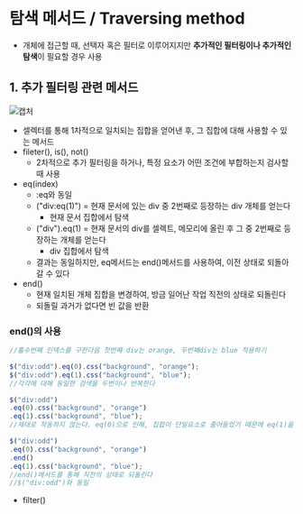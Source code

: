 # 탐색 메서드 / Traversing method
- 개체에 접근할 때, 선택자 혹은 필터로 이루어지지만 **추가적인 필터링이나 추가적인 탐색**이 필요할 경우 사용

## 1. 추가 필터링 관련 메서드   
![캡처](https://user-images.githubusercontent.com/99188096/165654262-d9c8a2d7-6274-46e9-a5f5-66140224ab5f.JPG)   
- 셀렉터를 통해 1차적으로 일치되는 집합을 얻어낸 후, 그 집합에 대해 사용할 수 있는 메서드
- fileter(), is(), not()
  - 2차적으로 추가 필터링을 하거나, 특정 요소가 어떤 조건에 부합하는지 검사할 때 사용
- eq(index)
  - :eq와 동일
  - ("div:eq(1)") = 현재 문서에 있는 div 중 2번째로 등장하는 div 개체를 얻는다
    - 현재 문서 집합에서 탐색
  - ("div").eq(1) = 현재 문서의 div를 셀렉트, 메모리에 올린 후 그 중 2번째로 등장하는 개체를 얻는다
    - div 집합에서 탐색
  - 결과는 동일하지만, eq메서드는 end()메서드를 사용하여, 이전 상태로 되돌아 갈 수 있다
- end()
  - 현재 일치된 개체 집합을 변경하여, 방금 일어난 작업 직전의 상태로 되돌린다
  - 되돌릴 과거가 없다면 빈 값을 반환   

### end()의 사용
```javascript
//홀수번째 인덱스를 구한다음 첫번째 div는 orange, 두번째div는 blue 적용하기

$("div:odd").eq(0).css("background", "orange");
$("div:odd").eq(1).css("background", "blue");
//각각에 대해 동일한 검색을 두번이나 반복한다

$("div:odd")
.eq(0).css("background", "orange")
.eq(1).css("background", "blue");
//제대로 작동하지 않는다. eq(0)으로 인해, 집합이 단일요소로 줄어들었기 때문에 eq(1)을 찾을 수 없다

$("div:odd")
.eq(0).css("background", "orange")
.end()
.eq(1).css("background", "blue");
//end()메서드를 통해 직전의 상태로 되돌린다
//$("div:odd")와 동일
```


- filter()
